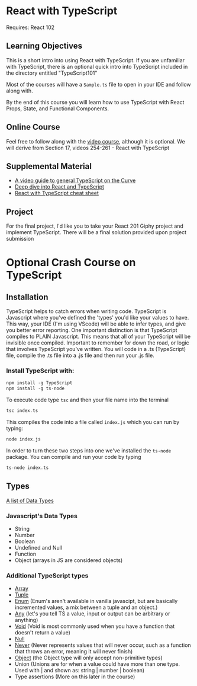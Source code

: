 # React with TypeScript

Requires: React 102

## Learning Objectives

This is a short intro into using React with TypeScript. If you are unfamiliar with TypeScript, there is an optional quick intro into TypeScript included in the directory entitled "TypeScript101"

Most of the courses will have a `Sample.ts` file to open in your IDE and follow along with.

By the end of this course you will learn how to use TypeScript with React Props, State, and Functional Components.

## Online Course

Feel free to follow along with the [video course](https://redventures.udemy.com/course/TypeScript-the-complete-developers-guide/learn), although it is optional.
We will derive from Section 17, videos 254-261 - React with TypeScript

## Supplemental Material

- [A video guide to general TypeScript on the Curve](https://thecurve.redventures.com/share/asset/view/799)
- [Deep dive into React and TypeScript](https://basarat.gitbooks.io/TypeScript/docs/jsx/react.html)
- [React with TypeScript cheat sheet](https://github.com/TypeScript-cheatsheets/react-TypeScript-cheatsheet)

## Project

For the final project, I'd like you to take your React 201 Giphy project and implement TypeScript. There will be a final solution provided upon project submission

# Optional Crash Course on TypeScript

## Installation

TypeScript helps to catch errors when writing code.
TypeScript is Javascript where you've defined the 'types' you'd like your values to have.
This way, your IDE (I'm using VScode) will be able to infer types, and give you better error reporting.
One important distinction is that TypeScript compiles to PLAIN Javascript. This means that all of your TypeScript
will be invisible once compiled. Important to remember for down the road, or logic that involves TypeScript you've
written.
You will code in a .ts (TypeScript) file, compile the .ts file into a .js file and then run your .js file.

### Install TypeScript with:

```c
npm install -g TypeScript
npm install -g ts-node
```

To execute code type `tsc` and then your file name into the terminal

```c
tsc index.ts
```

This compiles the code into a file called `index.js` which you can run by typing:

```c
node index.js
```

In order to turn these two steps into one we've installed the `ts-node` package. You can compile and run your code by typing

```c
ts-node index.ts
```

## Types

[A list of Data Types](https://www.w3schools.com/js/js_datatypes.asp)

### Javascript's Data Types

- String
- Number
- Boolean
- Undefined and Null
- Function
- Object (arrays in JS are considered objects)

### Additional TypeScript types

- [Array](https://www.typescriptlang.org/docs/handbook/basic-types.html#array)
- [Tuple](https://www.typescriptlang.org/docs/handbook/basic-types.html#tuple)
- [Enum](https://www.typescriptlang.org/docs/handbook/basic-types.html#enum) (Enum's aren't available in vanilla javascipt, but are basically incremented values, a mix between a tuple and an object.)
- [Any](https://www.typescriptlang.org/docs/handbook/basic-types.html#any) (let's you tell TS a value, input or output can be arbitrary or anything)
- [Void](https://www.typescriptlang.org/docs/handbook/basic-types.html#void) (Void is most commonly used when you have a function that doesn't return a value)
- [Null](https://www.typescriptlang.org/docs/handbook/basic-types.html#null-and-undefined)
- [Never](https://www.typescriptlang.org/docs/handbook/basic-types.html#never) (Never represents values that will never occur, such as a function that throws an error, meaning it will never finish)
- [Object](https://www.typescriptlang.org/docs/handbook/basic-types.html#object) (the Object type will only accept non-primitive types)
- Union (Unions are for when a value could have more than one type. Used with | and shown as: string | number | boolean)
- Type assertions (More on this later in the course)
